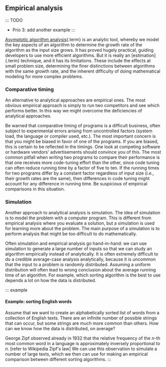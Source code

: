 
## Empirical analysis

::: TODO
- Prio 3: add another example
:::

[Asymptotic algorithm analysis](#algorithm-analysis){.term} is an analytic tool, whereby we model the key aspects of an
algorithm to determine the growth rate of the algorithm as the input
size grows. It has proved hugely practical, guiding developers to use
more efficient algorithms. But it is really an
[estimation]{.term} technique, and it has its
limitations. These include the effects at small problem size,
determining the finer distinctions between algorithms with the same
growth rate, and the inherent difficulty of doing mathematical modeling
for more complex problems.

### Comparative timing

An alternative to analytical approaches are empirical ones. The most
obvious empirical approach is simply to run two competitors and see
which performs better. In this way we might overcome the deficiencies of
analytical approaches.

Be warned that comparative timing of programs is a difficult business,
often subject to experimental errors arising from uncontrolled factors
(system load, the language or compiler used, etc.). The most important
concern is that you might be biased in favor of one of the programs. If
you are biased, this is certain to be reflected in the timings. One look
at competing software or hardware vendors' advertisements should
convince you of this. The most common pitfall when writing two programs
to compare their performance is that one receives more code-tuning
effort than the other, since code tuning can often reduce running time
by a factor of five to ten. If the running times for two programs differ
by a constant factor regardless of input size (i.e., their growth rates
are the same), then differences in code tuning might account for any
difference in running time. Be suspicious of empirical comparisons in
this situation.

### Simulation

Another approach to analytical analysis is simulation.
The idea of simulation is to model the problem with a computer program.
This is different from empirical analysis where you evaluate a solution,
but a simulation is used for learning more about the problem.
The main purpose of a simulation is to perform analysis that might be too difficult to do mathematically.

Often simulation and empirical analysis go hand-in-hand:
we can use simulation to generate a large number of inputs so that we can study an algorithm empirically instead of analytically.
It is often extremely difficult to do a credible average-case analysis analytically,
because it is uncommon that the input to a problem is randomly distributed.
Assuming a uniform distribution will often lead to wrong conclusion about the average running time of an algorithm.
For example, which sorting algorithm is the best to use depends a lot on how the data is distributed.

::: example
#### Example: sorting English words

Assume that we want to create an alphabetically sorted list of words from a collection of English texts.
There are an infinite number of possible strings that can occur, but some strings are much more common than others.
How can we know how the data is distributed, on average?

George Zipf observed already in 1932 that the relative frequency of the $n$-th most common word in a language is approximately inversely proportional to $n$. [refer to Wikipedia Zipf's law]
We can use this observation to simulate a number of large texts, which we then can use for making an empirical comparison between different sorting algorithms.
:::

